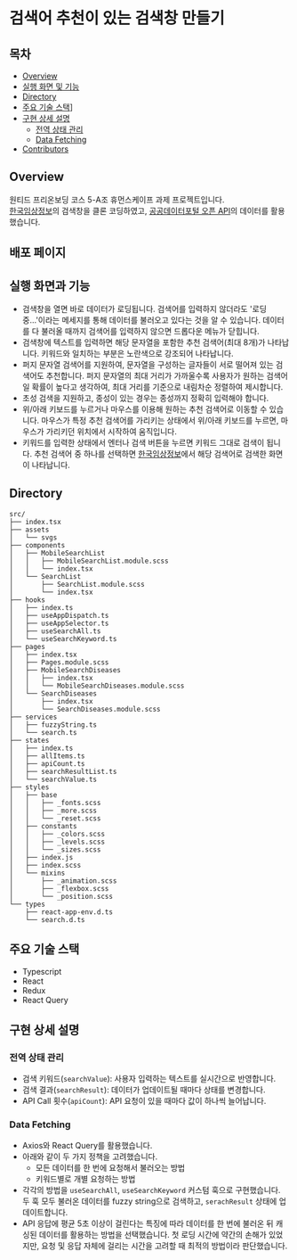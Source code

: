 # 검색어 추천이 있는 검색창 만들기

## 목차
* [Overview](https://github.com/preOnboarding-5-team/TEAM_5A#overview)
* [실행 화면 및 기능](https://github.com/preOnboarding-5-team/TEAM_5A#실행-화면-및-기능)
* [Directory](https://github.com/preOnboarding-5-team/TEAM_5A#directory)
* [주요 기술 스택](https://github.com/preOnboarding-5-team/TEAM_5A#주요-기술-스택)]
* [구현 상세 설명](https://github.com/preOnboarding-5-team/TEAM_5A#구현-상세-설명)
  * [전역 상태 관리](https://github.com/preOnboarding-5-team/TEAM_5A#전역-상태-관리)
  * [Data Fetching](https://github.com/preOnboarding-5-team/TEAM_5A#data-fetching)
* [Contributors](https://github.com/preOnboarding-5-team/TEAM_5A#contributors)

## Overview
원티드 프리온보딩 코스 5-A조 휴먼스케이프 과제 프로젝트입니다. <br />
[한국임상정보](https://clinicaltrialskorea.com/)의 검색창을 클론 코딩하였고, [공공데이터포털 오픈 API](https://www.data.go.kr/data/15001675/openapi.do)의 데이터를 활용했습니다.

## 배포 페이지

## 실행 화면과 기능
* 검색창을 열면 바로 데이터가 로딩됩니다. 검색어를 입력하지 않더라도 '로딩 중...'이라는 메세지를 통해 데이터를 불러오고 있다는 것을 알 수 있습니다. 데이터를 다 불러올 때까지 검색어를 입력하지 않으면 드롭다운 메뉴가 닫힙니다.
* 검색창에 텍스트를 입력하면 해당 문자열을 포함한 추천 검색어(최대 8개)가 나타납니다. 키워드와 일치하는 부분은 노란색으로 강조되어 나타납니다.
* 퍼지 문자열 검색어를 지원하여, 문자열을 구성하는 글자들이 서로 떨어져 있는 검색어도 추천합니다. 퍼지 문자열의 최대 거리가 가까울수록 사용자가 원하는 검색어일 확률이 높다고 생각하여, 최대 거리를 기준으로 내림차순 정렬하여 제시합니다.
* 초성 검색을 지원하고, 종성이 있는 경우는 종성까지 정확히 입력해야 합니다.
* 위/아래 키보드를 누르거나 마우스를 이용해 원하는 추천 검색어로 이동할 수 있습니다. 마우스가 특정 추천 검색어를 가리키는 상태에서 위/아래 키보드를 누르면, 마우스가 가리키던 위치에서 시작하여 움직입니다.
* 키워드를 입력한 상태에서 엔터나 검색 버튼을 누르면 키워드 그대로 검색이 됩니다. 추천 검색어 중 하나를 선택하면 [한국임상정보](https://clinicaltrialskorea.com/)에서 해당 검색어로 검색한 화면이 나타납니다.

## Directory
```tree
src/
├── index.tsx
├── assets
│   └── svgs
├── components
│   ├── MobileSearchList
│   │   ├── MobileSearchList.module.scss
│   │   └── index.tsx
│   └── SearchList
│       ├── SearchList.module.scss
│       └── index.tsx
├── hooks
│   ├── index.ts
│   ├── useAppDispatch.ts
│   ├── useAppSelector.ts
│   ├── useSearchAll.ts
│   └── useSearchKeyword.ts
├── pages
│   ├── index.tsx
│   ├── Pages.module.scss
│   ├── MobileSearchDiseases
│   │   ├── index.tsx
│   │   └── MobileSearchDiseases.module.scss
│   └── SearchDiseases
│       ├── index.tsx
│       └── SearchDiseases.module.scss
├── services
│   ├── fuzzyString.ts
│   └── search.ts
├── states
│   ├── index.ts
│   ├── allItems.ts
│   ├── apiCount.ts
│   ├── searchResultList.ts
│   └── searchValue.ts
├── styles
│   ├── base
│   │   ├── _fonts.scss
│   │   ├── _more.scss
│   │   └── _reset.scss
│   ├── constants
│   │   ├── _colors.scss
│   │   ├── _levels.scss
│   │   └── _sizes.scss
│   ├── index.js
│   ├── index.scss
│   └── mixins
│       ├── _animation.scss
│       ├── _flexbox.scss
│       └── _position.scss
└── types
    ├── react-app-env.d.ts
    └── search.d.ts
```

## 주요 기술 스택
* Typescript
* React
* Redux
* React Query

## 구현 상세 설명
### 전역 상태 관리
* 검색 키워드(`searchValue`): 사용자 입력하는 텍스트를 실시간으로 반영합니다.
* 검색 결과(`searchResult`): 데이터가 업데이트될 때마다 상태를 변경합니다.
* API Call 횟수(`apiCount`): API 요청이 있을 때마다 값이 하나씩 늘어납니다.

### Data Fetching
* Axios와 React Query를 활용했습니다.
* 아래와 같이 두 가지 정책을 고려했습니다.
  * 모든 데이터를 한 번에 요청해서 불러오는 방법
  * 키워드별로 개별 요청하는 방법
* 각각의 방법을 `useSearchAll`, `useSearchKeyword` 커스텀 훅으로 구현했습니다. 두 훅 모두 불러온 데이터를 fuzzy string으로 검색하고, `serachResult` 상태에 업데이트합니다.
* API 응답에 평균 5초 이상이 걸린다는 특징에 따라 데이터를 한 번에 불러온 뒤 캐싱된 데이터를 활용하는 방법을 선택했습니다. 첫 로딩 시간에 약간의 손해가 있었지만, 요청 및 응답 자체에 걸리는 시간을 고려할 때 최적의 방법이라 판단했습니다.